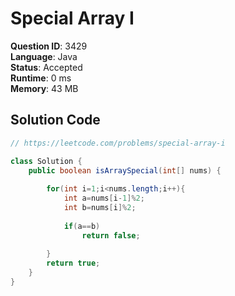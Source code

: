 # Special Array I

**Question ID**: 3429  
**Language**: Java  
**Status**: Accepted  
**Runtime**: 0 ms  
**Memory**: 43 MB  

## Solution Code
```java
// https://leetcode.com/problems/special-array-i

class Solution {
    public boolean isArraySpecial(int[] nums) {
        
        for(int i=1;i<nums.length;i++){
            int a=nums[i-1]%2;
            int b=nums[i]%2;
            
            if(a==b)
                return false;
            
        }
        return true;
    }
}
```
